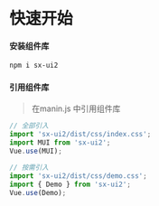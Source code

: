 # 快速开始

#### 安装组件库
```bash
npm i sx-ui2
```

#### 引用组件库
> 在manin.js 中引用组件库

```javascript
// 全部引入
import 'sx-ui2/dist/css/index.css';
import MUI from 'sx-ui2';
Vue.use(MUI);

// 按需引入
import 'sx-ui2/dist/css/demo.css';
import { Demo } from 'sx-ui2';
Vue.use(Demo);
```